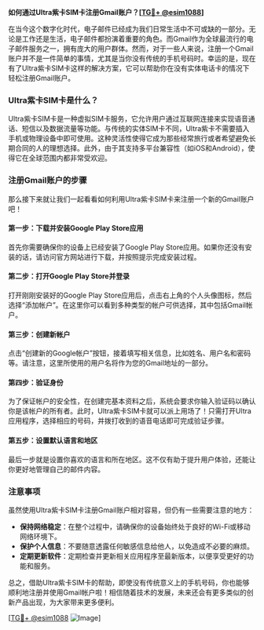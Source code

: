 **如何通过Ultra紫卡SIM卡注册Gmail账户？[[TG💪+ @esim1088](https://t.me/s/esim1088)]**

在当今这个数字化时代，电子邮件已经成为我们日常生活中不可或缺的一部分。无论是工作还是生活，电子邮件都扮演着重要的角色。而Gmail作为全球最流行的电子邮件服务之一，拥有庞大的用户群体。然而，对于一些人来说，注册一个Gmail账户并不是一件简单的事情，尤其是当你没有传统的手机号码时。幸运的是，现在有了Ultra紫卡SIM卡这样的解决方案，它可以帮助你在没有实体电话卡的情况下轻松注册Gmail账户。

### Ultra紫卡SIM卡是什么？

Ultra紫卡SIM卡是一种虚拟SIM卡服务，它允许用户通过互联网连接来实现语音通话、短信以及数据流量等功能。与传统的实体SIM卡不同，Ultra紫卡不需要插入手机或物理设备中即可使用。这种灵活性使得它成为那些经常旅行或者希望避免长期合同的人的理想选择。此外，由于其支持多平台兼容性（如iOS和Android），使得它在全球范围内都非常受欢迎。

### 注册Gmail账户的步骤

那么接下来就让我们一起看看如何利用Ultra紫卡SIM卡来注册一个新的Gmail账户吧！

#### 第一步：下载并安装Google Play Store应用
首先你需要确保你的设备上已经安装了Google Play Store应用。如果你还没有安装的话，请访问官方网站进行下载，并按照提示完成安装过程。

#### 第二步：打开Google Play Store并登录
打开刚刚安装好的Google Play Store应用后，点击右上角的个人头像图标，然后选择“添加帐户”。在这里你可以看到多种类型的帐户可供选择，其中包括Gmail帐户。

#### 第三步：创建新帐户
点击“创建新的Google帐户”按钮，接着填写相关信息，比如姓名、用户名和密码等。请注意，这里所使用的用户名将作为您的Gmail地址的一部分。

#### 第四步：验证身份
为了保证帐户的安全性，在创建完基本资料之后，系统会要求你输入验证码以确认你是该帐户的所有者。此时，Ultra紫卡SIM卡就可以派上用场了！只需打开Ultra应用程序，选择相应的号码，并拨打收到的语音电话即可完成验证步骤。

#### 第五步：设置默认语言和地区
最后一步就是设置你喜欢的语言和所在地区。这不仅有助于提升用户体验，还能让你更好地管理自己的邮件内容。

### 注意事项

虽然使用Ultra紫卡SIM卡注册Gmail账户相对容易，但仍有一些需要注意的地方：

- **保持网络稳定**：在整个过程中，请确保你的设备始终处于良好的Wi-Fi或移动网络环境下。
- **保护个人信息**：不要随意透露任何敏感信息给他人，以免造成不必要的麻烦。
- **定期更新软件**：定期检查并更新相关应用程序至最新版本，以便享受更好的功能和服务。

总之，借助Ultra紫卡SIM卡的帮助，即使没有传统意义上的手机号码，你也能够顺利地注册并使用Gmail帐户啦！相信随着技术的发展，未来还会有更多类似的创新产品出现，为大家带来更多便利。

[[TG💪+ @esim1088](https://t.me/s/esim1088) ![Image](https://i.postimg.cc/4NQfJmqS/Snipaste-2025-05-13-00-14-12.png)]